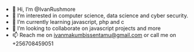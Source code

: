 - 👋 Hi, I’m @IvanRushmore
- 👀 I’m interested in computer science, data science and cyber security.
- 🌱 I’m currently learning javascript, php and c
- 💞️ I’m looking to collaborate on javascript projects and more
- 📫 Reach me on ivanmakumbissentamu@gmail.com or call me on +256708459051

<!---
IvanRushmore/IvanRushmore is a ✨ special ✨ repository because its `README.md` (this file) appears on your GitHub profile.
You can click the Preview link to take a look at your changes.
--->
